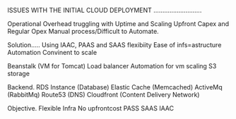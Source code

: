 ISSUES WITH THE INITIAL CLOUD DEPLOYMENT
...........................

Operational Overhead
truggling with Uptime and Scaling
Upfront Capex and Regular Opex
Manual process/Difficult to Automate.

Solution.....
Using IAAC, PAAS and SAAS
flexibiity
Ease of infs=astructure
Automation
Convinent to scale

Beanstalk (VM for Tomcat)
Load balancer
Automation for vm scaling
S3 storage

Backend.
RDS Instance (Database)
Elastic Cache (Memcached)
ActiveMq (RabbitMq)
Route53 (DNS)
Cloudfront (Content Delivery Network)

Objective.
Flexible Infra
No upfrontcost
PASS
SAAS
IAAC